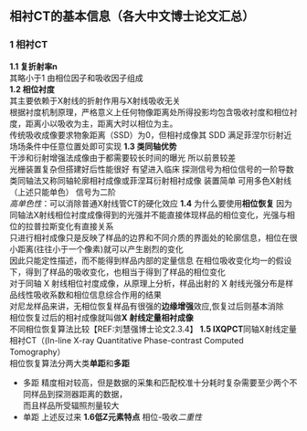 ## 相衬CT的基本信息（各大中文博士论文汇总）
### 1 相衬CT
**1.1 复折射率n**  
其略小于1 由相位因子和吸收因子组成  
**1.2 相位衬度**  
其主要依赖于X射线的折射作用与X射线吸收无关  
根据衬度机制原理，严格意义上任何物像距离处所得投影均包含吸收衬度和相位衬度，距离小以吸收为主，距离大时以相位为主。  
传统吸收成像要求物象距离（SSD）为0，但相衬成像其 SDD 满足菲涅尔衍射近场场条件中任意位置处即可实现
**1.3 类同轴优势**  
干涉和衍射增强法成像由于都需要较长时间的曝光 所以前景较差  
光栅装置复杂但搭建好后性能很好 有望进入临床  探测信号为相位信号的一阶导数
类同轴法又称同轴轮廓相衬成像或菲涅耳衍射相衬成像 装置简单 可用多色X射线（上述只能单色） 信号为二阶  
*高单色性*：可以消除普通X射线管CT的硬化效应
**1.4** 为什么要使用**相位恢复**
因为同轴法X射线相位衬度成像得到的光强并不能直接体现样品的相位变化，光强与相位的拉普拉斯变化有直接关系  
只进行相衬成像只是反映了样品的边界和不同介质的界面处的轮廓信息，相位在很小距离(往往小于一个像素)就可以产生剧烈的变化  
因此只能定性描述，而不能得到样品内部的定量信息
在相位吸收变化均一的假设下，得到了样品的吸收变化，也相当于得到了样品的相位变化  
对于同轴 X 射线相位衬度成像，从原理上分析，样品出射的 X 射线光强分布是样品线性吸收系数和相位信息综合作用的结果  
对尼龙样品来讲，无相位恢复样品有很强的**边缘增强**效应,恢复过后则基本消除  
相位恢复过后的相衬成像就叫做**X 射线定量相衬成像**  
不同相位恢复算法比较【REF:刘慧强博士论文2.3.4】
**1.5 IXQPCT**同轴X射线定量相衬CT（(In-line X-ray Quantitative Phase-contrast Computed Tomography）  
相位恢复算法分两大类**单距**和**多距**  
+ 多距  精度相对较高，但是数据的采集和匹配校准十分耗时复杂需要至少两个不同样品到探测器距离的数据，  
而且样品所受辐照剂量较大  
+ 单距  上述反过来
**1.6低Z元素特点** 相位-吸收*二重性*
